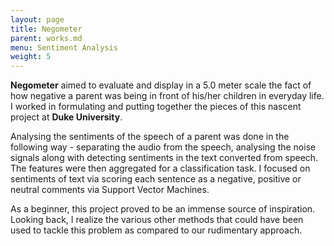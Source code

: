 ```yaml
---
layout: page
title: Negometer
parent: works.md
menu: Sentiment Analysis
weight: 5
---
```


<strong>Negometer</strong> aimed to evaluate and display in a 5.0 meter scale the fact of how negative a parent was being in front of his/her children in everyday life. I worked in formulating and putting together the pieces of this nascent project at <strong>Duke University</strong>.

Analysing the sentiments of the speech of a parent was done in the following way - separating the audio from the speech, analysing the noise signals along with detecting sentiments in the text converted from speech. The features were then aggregated for a classification task. I focused on sentiments of text via scoring each sentence as a negative,  positive or neutral comments via Support Vector Machines. 

As a beginner, this project proved to be an immense source of inspiration. Looking back, I realize the various other methods that could have been used to tackle this problem as compared to our rudimentary approach.
